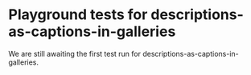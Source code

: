 # Playground tests for descriptions-as-captions-in-galleries
We are still awaiting the first test run for descriptions-as-captions-in-galleries.
